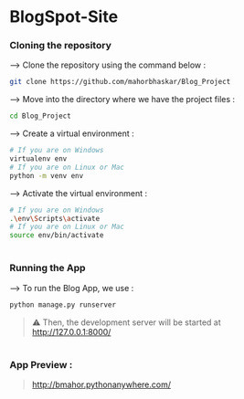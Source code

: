 # BlogSpot-Site
### Cloning the repository

--> Clone the repository using the command below :
```bash
git clone https://github.com/mahorbhaskar/Blog_Project

```

--> Move into the directory where we have the project files : 
```bash
cd Blog_Project

```

--> Create a virtual environment :
```bash
# If you are on Windows
virtualenv env
# If you are on Linux or Mac
python -m venv env
```

--> Activate the virtual environment :
```bash
# If you are on Windows
.\env\Scripts\activate
# If you are on Linux or Mac
source env/bin/activate
```

#

### Running the App

--> To run the Blog App, we use :
```bash
python manage.py runserver
```

> ⚠ Then, the development server will be started at http://127.0.0.1:8000/

#

### App Preview :

> http://bmahor.pythonanywhere.com/
